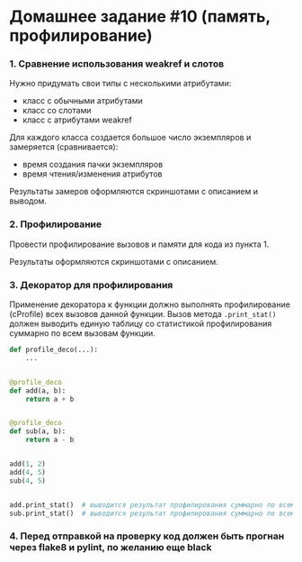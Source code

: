 # Домашнее задание #10 (память, профилирование)

### 1. Сравнение использования weakref и слотов
Нужно придумать свои типы с несколькими атрибутами:
- класс с обычными атрибутами
- класс со слотами
- класс с атрибутами weakref

Для каждого класса создается большое число экземпляров и замеряется (сравнивается):
- время создания пачки экземпляров
- время чтения/изменения атрибутов

Результаты замеров оформляются скриншотами c описанием и выводом.

### 2. Профилирование
Провести профилирование вызовов и памяти для кода из пункта 1.

Результаты оформляются скриншотами c описанием.

### 3. Декоратор для профилирования
Применение декоратора к функции должно выполнять прoфилирование (cProfile) всех вызовов данной функции.
Вызов метода `.print_stat()` должен выводить единую таблицу со статистикой профилирования суммарно по всем вызовам функции.


```py
def profile_deco(...):
    ...


@profile_deco
def add(a, b):
    return a + b


@profile_deco
def sub(a, b):
    return a - b


add(1, 2)
add(4, 5)
sub(4, 5)


add.print_stat()  # выводится результат профилирования суммарно по всем вызовам функции add (всего два вызова)
sub.print_stat()  # выводится результат профилирования суммарно по всем вызовам функции sub (всего один вызов)
```

### 4. Перед отправкой на проверку код должен быть прогнан через flake8 и pylint, по желанию еще black
